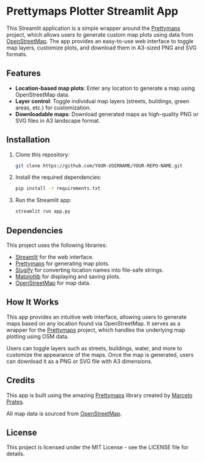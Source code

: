 # Prettymaps Plotter Streamlit App

This Streamlit application is a simple wrapper around the [Prettymaps](https://github.com/marceloprates/prettymaps) project, which allows users to generate custom map plots using data from [OpenStreetMap](https://www.openstreetmap.org/). The app provides an easy-to-use web interface to toggle map layers, customize plots, and download them in A3-sized PNG and SVG formats.

## Features

- **Location-based map plots**: Enter any location to generate a map using OpenStreetMap data.
- **Layer control**: Toggle individual map layers (streets, buildings, green areas, etc.) for customization.
- **Downloadable maps**: Download generated maps as high-quality PNG or SVG files in A3 landscape format.

## Installation

1. Clone this repository:
    ```bash
    git clone https://github.com/YOUR-USERNAME/YOUR-REPO-NAME.git
    ```

2. Install the required dependencies:
    ```bash
    pip install -r requirements.txt
    ```

3. Run the Streamlit app:
    ```bash
    streamlit run app.py
    ```

## Dependencies

This project uses the following libraries:

- [Streamlit](https://streamlit.io/) for the web interface.
- [Prettymaps](https://github.com/marceloprates/prettymaps) for generating map plots.
- [Slugify](https://github.com/un33k/python-slugify) for converting location names into file-safe strings.
- [Matplotlib](https://matplotlib.org/) for displaying and saving plots.
- [OpenStreetMap](https://www.openstreetmap.org/) for map data.

## How It Works

This app provides an intuitive web interface, allowing users to generate maps based on any location found via OpenStreetMap. It serves as a wrapper for the [Prettymaps](https://github.com/marceloprates/prettymaps) project, which handles the underlying map plotting using OSM data. 

Users can toggle layers such as streets, buildings, water, and more to customize the appearance of the maps. Once the map is generated, users can download it as a PNG or SVG file with A3 dimensions.

## Credits

This app is built using the amazing [Prettymaps](https://github.com/marceloprates/prettymaps) library created by [Marcelo Prates](https://github.com/marceloprates).

All map data is sourced from [OpenStreetMap](https://www.openstreetmap.org/).

## License

This project is licensed under the MIT License - see the LICENSE file for details.
